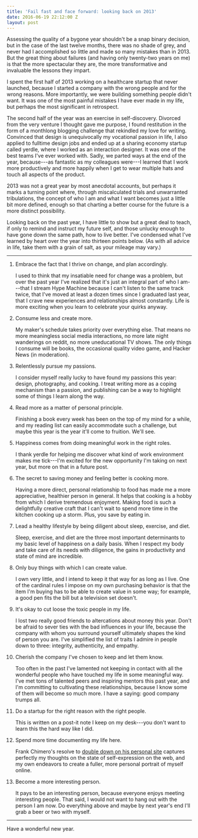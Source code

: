 ```yaml
---
title: 'Fail fast and face forward: looking back on 2013'
date: 2016-06-19 22:12:00 Z
layout: post
---
```


Assessing the quality of a bygone year shouldn't be a snap binary decision, but in the case of the last twelve months, there was no shade of grey, and never had I accomplished so little and made so many mistakes than in 2013. But the great thing about failures (and having only twenty-two years on me) is that the more spectacular they are, the more transformative and invaluable the lessons they impart.

I spent the first half of 2013 working on a healthcare startup that never launched, because I started a company with the wrong people and for the wrong reasons. More importantly, we were building something people didn't want. It was one of the most painful mistakes I have ever made in my life, but perhaps the most significant in retrospect.

The second half of the year was an exercise in self-discovery. Divorced from the very venture I thought gave me purpose, I found restitution in the form of a monthlong blogging challenge that rekindled my love for writing. Convinced that design is unequivocally my vocational passion in life, I also applied to fulltime design jobs and ended up at a sharing economy startup called yerdle, where I worked as an interaction designer. It was one of the best teams I've ever worked with. Sadly, we parted ways at the end of the year, because---as fantastic as my colleagues were---I learned that I work more productively and more happily when I get to wear multiple hats and touch all aspects of the product.

2013 was not a great year by most anecdotal accounts, but perhaps it marks a turning point where, through miscalculated trials and unwarranted tribulations, the concept of who I am and what I want becomes just a little bit more defined, enough so that charting a better course for the future is a more distinct possibility.

Looking back on the past year, I have little to show but a great deal to teach, if only to remind and instruct my future self, and those unlucky enough to have gone down the same path, how to live better. I've condensed what I've learned by heart over the year into thirteen points below. (As with all advice in life, take them with a grain of salt, as your mileage may vary.)

- - -

1.  Embrace the fact that I thrive on change, and plan accordingly.

    I used to think that my insatiable need for change was a problem, but over the past year I've realized that it's just an integral part of who I am---that I stream Hype Machine because I can't listen to the same track twice, that I've moved at least a dozen times since I graduated last year, that I crave new experiences and relationships almost constantly. Life is more exciting when you learn to celebrate your quirks anyway.

1.  Consume less and create more.

    My maker's schedule takes priority over everything else. That means no more meaningless social media interactions, no more late night wanderings on reddit, no more uneducational TV shows. The only things I consume will be books, the occasional quality video game, and Hacker News (in moderation).

1.  Relentlessly pursue my passions.

    I consider myself really lucky to have found my passions this year: design, photography, and cooking. I treat writing more as a coping mechanism than a passion, and publishing can be a way to highlight some of things I learn along the way.

1.  Read more as a matter of personal principle.

    Finishing a book every week has been on the top of my mind for a while, and my reading list can easily accommodate such a challenge, but maybe this year is the year it'll come to fruition. We'll see.

1.  Happiness comes from doing meaningful work in the right roles.

    I thank yerdle for helping me discover what kind of work environment makes me tick---I'm excited for the new opportunity I'm taking on next year, but more on that in a future post.

1.  The secret to saving money and feeling better is cooking more.

    Having a more direct, personal relationship to food has made me a more appreciative, healthier person in general. It helps that cooking is a hobby from which I derive tremendous enjoyment. Making food is such a delightfully creative craft that I can't wait to spend more time in the kitchen cooking up a storm. Plus, you save by eating in.

1.  Lead a healthy lifestyle by being diligent about sleep, exercise, and diet.

    Sleep, exercise, and diet are the three most important determinants to my basic level of happiness on a daily basis. When I respect my body and take care of its needs with diligence, the gains in productivity and state of mind are incredible.

1.  Only buy things with which I can create value.

    I own very little, and I intend to keep it that way for as long as I live. One of the cardinal rules I impose on my own purchasing behavior is that the item I'm buying has to be able to create value in some way; for example, a good pen fits the bill but a television set doesn't.

1.  It's okay to cut loose the toxic people in my life.

    I lost two really good friends to altercations about money this year. Don't be afraid to sever ties with the bad influences in your life, because the company with whom you surround yourself ultimately shapes the kind of person you are. I've simplified the list of traits I admire in people down to three: integrity, authenticity, and empathy.

1.  Cherish the company I've chosen to keep and let them know.

    Too often in the past I've lamented not keeping in contact with all the wonderful people who have touched my life in some meaningful way. I've met tons of talented peers and inspiring mentors this past year, and I'm committing to cultivating these relationships, because I know some of them will become so much more. I have a saying: good company trumps all.

1.  Do a startup for the right reason with the right people.

    This is written on a post-it note I keep on my desk---you don't want to learn this the hard way like I did.

1.  Spend more time documenting my life here.

    Frank Chimero's resolve to [double down on his personal site](http://frankchimero.com/blog/2013/12/homesteading-2014/) captures perfectly my thoughts on the state of self-expression on the web, and my own endeavors to create a fuller, more personal portrait of myself online.

1.  Become a more interesting person.

    It pays to be an interesting person, because everyone enjoys meeting interesting people. That said, I would not want to hang out with the person I am now. Do everything above and maybe by next year's end I'll grab a beer or two with myself.

- - -

Have a wonderful new year.
